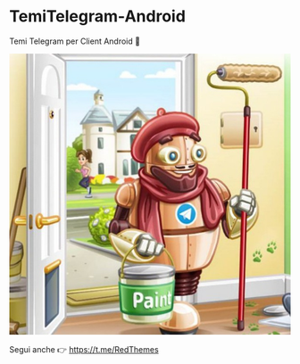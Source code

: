 # TemiTelegram-Android

Temi Telegram per Client Android  📱

![themes](assets/themes.jpg)

Segui anche 👉 https://t.me/RedThemes
